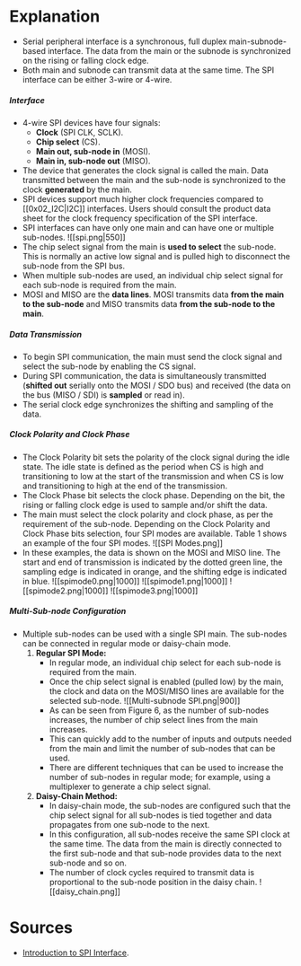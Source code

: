 # Explanation
- Serial peripheral interface is a synchronous, full duplex main-subnode-based interface. The data from the main or the subnode is synchronized on the rising or falling clock edge.
- Both main and subnode can transmit data at the same time. The SPI interface can be either 3-wire or 4-wire.
##### Interface
- 4-wire SPI devices have four signals:
	- **Clock** (SPI CLK, SCLK).
	- **Chip select** (CS).
	- **Main out, sub-node in** (MOSI).
	- **Main in, sub-node out** (MISO).
- The device that generates the clock signal is called the main. Data transmitted between the main and the sub-node is synchronized to the clock **generated** by the main.
- SPI devices support much higher clock frequencies compared to [[0x02_I2C|I2C]] interfaces. Users should consult the product data sheet for the clock frequency specification of the SPI interface.
- SPI interfaces can have only one main and can have one or multiple sub-nodes.
	 ![[spi.png|550]]
- The chip select signal from the main is **used to select** the sub-node. This is normally an active low signal and is pulled high to disconnect the sub-node from the SPI bus.
- When multiple sub-nodes are used, an individual chip select signal for each sub-node is required from the main.
- MOSI and MISO are the **data lines**. MOSI transmits data **from the main to the sub-node** and MISO transmits data **from the sub-node to the main**.
##### Data Transmission
- To begin SPI communication, the main must send the clock signal and select the sub-node by enabling the CS signal.
- During SPI communication, the data is simultaneously transmitted (**shifted out** serially onto the MOSI / SDO bus) and received (the data on the bus (MISO / SDI) is **sampled** or read in).
- The serial clock edge synchronizes the shifting and sampling of the data.
##### Clock Polarity and Clock Phase
- The Clock Polarity bit sets the polarity of the clock signal during the idle state. The idle state is defined as the period when CS is high and transitioning to low at the start of the transmission and when CS is low and transitioning to high at the end of the transmission.
- The Clock Phase bit selects the clock phase. Depending on the bit, the rising or falling clock edge is used to sample and/or shift the data.
- The main must select the clock polarity and clock phase, as per the requirement of the sub-node. Depending on the Clock Polarity and Clock Phase bits selection, four SPI modes are available. Table 1 shows an example of the four SPI modes.
	 ![[SPI Modes.png]]
- In these examples, the data is shown on the MOSI and MISO line. The start and end of transmission is indicated by the dotted green line, the sampling edge is indicated in orange, and the shifting edge is indicated in blue.
	 ![[spimode0.png|1000]]
	 ![[spimode1.png|1000]]
	 ![[spimode2.png|1000]]
	 ![[spimode3.png|1000]]
##### Multi-Sub-node Configuration
- Multiple sub-nodes can be used with a single SPI main. The sub-nodes can be connected in regular mode or daisy-chain mode.
	1. **Regular SPI Mode:**
		- In regular mode, an individual chip select for each sub-node is required from the main. 
		- Once the chip select signal is enabled (pulled low) by the main, the clock and data on the MOSI/MISO lines are available for the selected sub-node. 
			 ![[Multi-subnode SPI.png|900]]
		- As can be seen from Figure 6, as the number of sub-nodes increases, the number of chip select lines from the main increases.
		- This can quickly add to the number of inputs and outputs needed from the main and limit the number of sub-nodes that can be used. 
		- There are different techniques that can be used to increase the number of sub-nodes in regular mode; for example, using a multiplexer to generate a chip select signal. 
	2. **Daisy-Chain Method:**
		- In daisy-chain mode, the sub-nodes are configured such that the chip select signal for all sub-nodes is tied together and data propagates from one sub-node to the next.
		- In this configuration, all sub-nodes receive the same SPI clock at the same time. The data from the main is directly connected to the first sub-node and that sub-node provides data to the next sub-node and so on.
		- The number of clock cycles required to transmit data is proportional to the sub-node position in the daisy chain.
			 ![[daisy_chain.png]]
# Sources
- [Introduction to SPI Interface](https://www.analog.com/en/resources/analog-dialogue/articles/introduction-to-spi-interface.html).